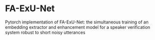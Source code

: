 # FA-ExU-Net
Pytorch implementation of FA-ExU-Net: the simultaneous training of an embedding extractor and enhancement model for a speaker verification system robust to short noisy utterances
